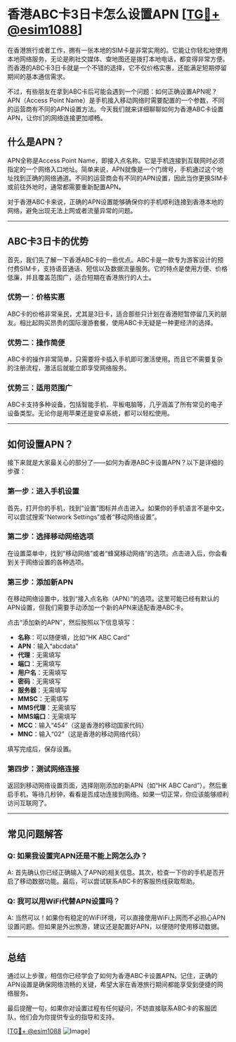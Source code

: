# 香港ABC卡3日卡怎么设置APN [[TG💪+ @esim1088](https://t.me/s/esim1088)]

在香港旅行或者工作，拥有一张本地的SIM卡是非常实用的。它能让你轻松地使用本地网络服务，无论是刷社交媒体、查地图还是拨打本地电话，都变得非常方便。而香港的ABC卡3日卡就是一个不错的选择，它不仅价格实惠，还能满足短期停留期间的基本通信需求。

不过，有些朋友在拿到ABC卡后可能会遇到一个问题：如何正确设置APN呢？APN（Access Point Name）是手机接入移动网络时需要配置的一个参数，不同的运营商有不同的APN设置方法。今天我们就来详细聊聊如何为香港ABC卡设置APN，让你们的网络连接更加顺畅。

## 什么是APN？

APN全称是Access Point Name，即接入点名称。它是手机连接到互联网时必须指定的一个网络入口地址。简单来说，APN就像是一个门牌号，手机通过这个地址找到正确的网络通道。不同的运营商会有不同的APN设置，因此当你更换SIM卡或前往外地时，通常都需要重新配置APN。

对于香港ABC卡来说，正确的APN设置能够确保你的手机顺利连接到香港本地的网络，避免出现无法上网或者流量异常的问题。

---

## ABC卡3日卡的优势

首先，我们先了解一下香港ABC卡的一些优点。ABC卡是一款专为游客设计的预付费SIM卡，支持语音通话、短信以及数据流量服务。它的特点是使用方便、价格低廉，并且覆盖范围广，适合短期在香港旅行的人士。

### 优势一：价格实惠
ABC卡的价格非常亲民，尤其是3日卡，适合那些只计划在香港短暂停留几天的朋友。相比起购买昂贵的国际漫游套餐，使用ABC卡无疑是一种更经济的选择。

### 优势二：操作简便
ABC卡的操作非常简单，只需要将卡插入手机即可激活使用。而且它不需要复杂的注册流程，激活后就能立即享受网络服务。

### 优势三：适用范围广
ABC卡支持多种设备，包括智能手机、平板电脑等，几乎涵盖了所有常见的电子设备类型。无论你是用苹果还是安卓系统，都可以轻松使用。

---

## 如何设置APN？

接下来就是大家最关心的部分了——如何为香港ABC卡设置APN？以下是详细的步骤：

### 第一步：进入手机设置
首先，打开你的手机，找到“设置”图标并点击进入。如果你的手机语言不是中文，可以尝试搜索“Network Settings”或者“移动网络设置”。

### 第二步：选择移动网络选项
在设置菜单中，找到“移动网络”或者“蜂窝移动网络”的选项。点击进入后，你会看到关于网络设置的各种选项。

### 第三步：添加新APN
在移动网络设置中，找到“接入点名称（APN）”的选项。这里可能已经有默认的APN设置，但我们需要手动添加一个新的APN来适配香港ABC卡。

点击“添加新的APN”，然后按照以下信息填写：

- **名称**：可以随便填，比如“HK ABC Card”
- **APN**：输入“abcdata”
- **代理**：无需填写
- **端口**：无需填写
- **用户名**：无需填写
- **密码**：无需填写
- **服务器**：无需填写
- **MMSC**：无需填写
- **MMS代理**：无需填写
- **MMS端口**：无需填写
- **MCC**：输入“454”（这是香港的移动国家代码）
- **MNC**：输入“02”（这是香港的移动网络代码）

填写完成后，保存设置。

### 第四步：测试网络连接
返回到移动网络设置页面，选择刚刚添加的新APN（如“HK ABC Card”）。然后重启手机，等待几秒钟，看看是否成功连接到网络。如果一切正常，你应该能够顺利访问互联网了。

---

## 常见问题解答

### Q: 如果我设置完APN还是不能上网怎么办？
A: 首先确认你已经正确输入了APN的相关信息。其次，检查一下你的手机是否开启了移动数据功能。最后，可以尝试联系ABC卡的客服热线获取帮助。

### Q: 我可以用WiFi代替APN设置吗？
A: 当然可以！如果你有稳定的WiFi环境，可以直接使用WiFi上网而不必担心APN设置问题。但如果是外出旅游，建议还是配置好APN，以便随时使用移动数据。

---

## 总结

通过以上步骤，相信你已经学会了如何为香港ABC卡设置APN。记住，正确的APN设置是确保网络流畅的关键，希望大家在香港旅行期间都能享受到便捷的网络服务。

最后提醒一句，如果你对设置过程有任何疑问，不妨直接联系ABC卡的客服团队，他们会为你提供专业的指导和支持。

[[TG💪+ @esim1088](https://t.me/s/esim1088) ![Image](https://i.postimg.cc/4NQfJmqS/Snipaste-2025-05-13-00-14-12.png)]